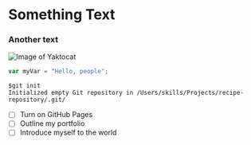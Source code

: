# Something Text
### Another text
![Image of Yaktocat](https://octodex.github.com/images/yaktocat.png)
``` javascript
var myVar = "Hello, people";
```
```
$git init
Initialized empty Git repository in /Users/skills/Projects/recipe-repository/.git/
```

- [ ] Turn on GitHub Pages
- [ ] Outline my portfolio
- [ ] Introduce myself to the world
